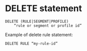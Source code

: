# DELETE statement
```
DELETE (RULE|SEGMENT|PROFILE) 
    “rule or segment or profile id”
```
Example of delete rule statement:
```
DELETE RULE “my-rule-id” 
```